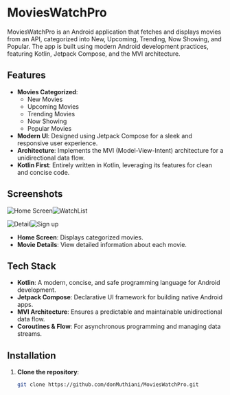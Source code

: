 # MoviesWatchPro

MoviesWatchPro is an Android application that fetches and displays movies from an API, categorized into New, Upcoming, Trending, Now Showing, and Popular. The app is built using modern Android development practices, featuring Kotlin, Jetpack Compose, and the MVI architecture.

## Features

- **Movies Categorized**:
  - New Movies
  - Upcoming Movies
  - Trending Movies
  - Now Showing
  - Popular Movies
- **Modern UI**: Designed using Jetpack Compose for a sleek and responsive user experience.
- **Architecture**: Implements the MVI (Model-View-Intent) architecture for a unidirectional data flow.
- **Kotlin First**: Entirely written in Kotlin, leveraging its features for clean and concise code.

## Screenshots

![Home Screen](discover.png)![WatchList](watchlist.png)

![Detail](detail.png)![Sign up](sign_up.png)



- **Home Screen**: Displays categorized movies.
- **Movie Details**: View detailed information about each movie.

## Tech Stack

- **Kotlin**: A modern, concise, and safe programming language for Android development.
- **Jetpack Compose**: Declarative UI framework for building native Android apps.
- **MVI Architecture**: Ensures a predictable and maintainable unidirectional data flow.
- **Coroutines & Flow**: For asynchronous programming and managing data streams.

## Installation

1. **Clone the repository**:
   ```bash
   git clone https://github.com/donMuthiani/MoviesWatchPro.git
